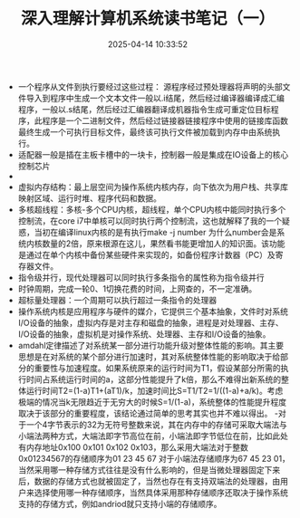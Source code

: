 ﻿---
title: 深入理解计算机系统读书笔记（一）
date: 2025-04-14 10:33:52
tags:
- 深入理解计算机系统
categories:
  - [读书笔记]
description: 本文介绍了 深入理解计算机系统
---
- 一个程序从文件到执行要经过这些过程：
源程序经过预处理器将声明的头部文件导入到程序中生成一个文本文件一般以.i结尾，然后经过编译器编译成汇编程序，一般以.s结尾，然后经过汇编器翻译成机器指令生成可重定位目标程序，此程序是一个二进制文件，然后经过链接器链接程序中使用的链接库函数最终生成一个可执行目标文件，最终该可执行文件被加载到内存中由系统执行。
- 适配器一般是插在主板卡槽中的一块卡，控制器一般是集成在IO设备上的核心控制芯片
-  
- 虚拟内存结构：最上层空间为操作系统内核内存，向下依次为用户栈、共享库映射区域、运行时堆、程序代码和数据。
- 多核超线程：多核-多个CPU内核，超线程，单个CPU内核中能同时执行多个控制流，在core i7中单核可以同时执行两个控制流，这也就解释了我的一个疑惑，当初在编译linux内核的是有执行make -j number 为什么number会是系统内核数量的2倍，原来根源在这儿，果然看书能更增加人的知识面。该功能是通过在单个内核中备份某些硬件来实现的，如备份程序计数器（PC）及寄存器文件。
- 指令级并行，现代处理器可以同时执行多条指令的属性称为指令级并行
- 时钟周期，完成一轮0、1切换花费的时间，上网查的，不一定准确。
- 超标量处理器：一个周期可以执行超过一条指令的处理器
- 操作系统内核是应用程序与硬件的媒介，它提供三个基本抽象，文件时对系统I/O设备的抽象，虚拟内存是对主存和磁盘的抽象，进程是对处理器、主存、I/O设备的抽象，虚拟机是对操作系统、处理器、主存和I/O设备的抽象。
- amdahl定律描述了对系统某一部分进行功能升级对整体性能的影响。其主要思想是在对系统的某个部分进行加速时，其对系统整体性能的影响取决于给部分的重要性与加速程度。如果系统原来的运行时间为T1，假设某部分所需的执行时间占系统运行时间的a，这部分性能提升了k倍，那么不难得出新系统的整体运行时间T2=(1-a)T1+(aT1)/k，加速时间比S=T1/T2=1/((1-a)+a/k)。考虑极端的情况当k无限趋近于无穷大的时候S=1/(1-a)，系统整体的性能提升程度取决于该部分的重要程度，该结论通过简单的思考其实也并不难以得出。
-对于一个4字节表示的32为无符号整数来说，其在内存中的存储可采取大端法与小端法两种方式，大端法即字节高位在前，小端法即字节低位在前，比如此处有内存地址0x100 0x101 0x102 0x103，那么采用大端法对于整数0x01234567的存储顺序为01 23 45 67 对于小端法存储顺序为67 45 23 01，当然采用哪一种存储方式往往是没有什么影响的，但是当微处理器固定下来后，数据的存储方式也就被固定了，当然也存在有支持双端法的处理器，由用户来选择使用哪一种存储顺序，当然具体采用那种存储顺序还取决于操作系统支持的存储方式，例如andriod就只支持小端的存储顺序。 
